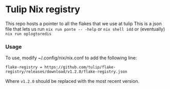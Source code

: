 # Tulip Nix registry

This repo hosts a pointer to all the flakes that we use at tulip
This is a json file that lets us run `nix run ponte -- -help` or `nix shell idd`  or (eventually) `nix run oplogtoredis`

### Usage 

To use, modify ~/.config/nix/nix.conf to add the following line:

```
flake-registry = https://github.com/tulip/flake-registry/releases/download/v1.2.0/flake-registry.json
```

Where `v1.2.0` should be replaced with the most recent version.
